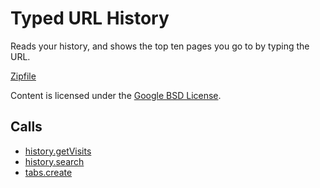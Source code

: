 
Typed URL History
=======

Reads your history, and shows the top ten pages you go to by typing the URL.

[Zipfile](http://developer.chrome.com/extensions/examples/api/history/showHistory.zip)

Content is licensed under the [Google BSD License](https://developers.google.com/open-source/licenses/bsd).

Calls
-----

* [history.getVisits](https://developer.chrome.com/extensions/history#method-getVisits)
* [history.search](https://developer.chrome.com/extensions/history#method-search)
* [tabs.create](https://developer.chrome.com/extensions/tabs#method-create)